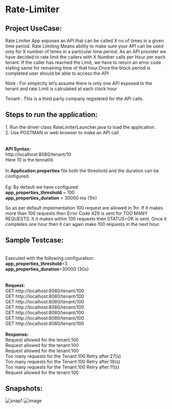 # Rate-Limiter
<h2>Project UseCase:</h2>
Rate Limiter App exposes an API that can be called X no of times in a given time period. Rate Limiting Means ability to make sure your API can be used only for X number of times in a particular time period.      As an API provider we have decided to rate limit the callers with X Number calls per Hour per each tenant. If the caller has reached the Limit, we have to return an error code stating same for remaining time of that hour.Once the block period is completed user should be able to access the API         

Note : For simplicity let’s assume there is only one API exposed to the tenant and rate Limit is calculated at each clock hour          

Tenant : This is a third party company registered for the API calls.

<h2>Steps to run the application:</h2>
1. Run the driver class RateLimiterLauncher.java to load the application. <br />
2. Use POSTMAN or web browser to make an API call. <br />
<br />
<br />
<b>API Syntax:</b><br />
http://localhost:8080/tenant/10<br />
Here 10 is the tennatId.<br />
<br />
In <b>Application.properties</b> file both the threshold and the duration can be configured. <br/>
<br />
Eg: By default we have configured  <br />
<b>app_properties_threshold</b> = 100  <br />
<b>app_properties_duration</b> = 30000 ms (1hr) <br />

So as per default implementation 100 request are allowed in 1hr. If it makes more than 100 requests then Error Code 429 is sent for TOO MANY REQUESTS. It it makes within 100 requests then STATUS=OK is sent. Once it completes one hour then it can again make 100 requests in the next hour.  <br />

<h2>Sample Testcase:</h2>  <br />
Executed with the following configuration: <br />
<b>app_properties_threshold</b>=3<br />
<b>app_properties_duration</b>=30000 (30s)<br />
<br />
<br />
<b>Request:</b><br />
GET http://localhost:8080/tenant/100 <br />
GET http://localhost:8080/tenant/100 <br />
GET http://localhost:8080/tenant/100 <br />
GET http://localhost:8080/tenant/100 <br />
GET http://localhost:8080/tenant/100 <br />
GET http://localhost:8080/tenant/100 <br />
GET http://localhost:8080/tenant/100 <br />
<br />
<b>Response:</b><br />
Request allowed for the tenant:100 <br />
Request allowed for the tenant:100 <br />
Request allowed for the tenant:100 <br />
Too many requests for the Tenant:100 Retry after:27(s) <br />
Too many requests for the Tenant:100 Retry after:18(s) <br />
Too many requests for the Tenant:100 Retry after:11(s) <br />
Request allowed for the tenant:100 <br />

<h2>Snapshots:</h2>

![snap1](https://user-images.githubusercontent.com/28047472/128707476-00794b9c-48bc-4fe7-b005-709de832e8f5.png)
![image](https://user-images.githubusercontent.com/28047472/128707515-76630dfc-84e8-41b8-8dbf-19fabfb972fd.png)

